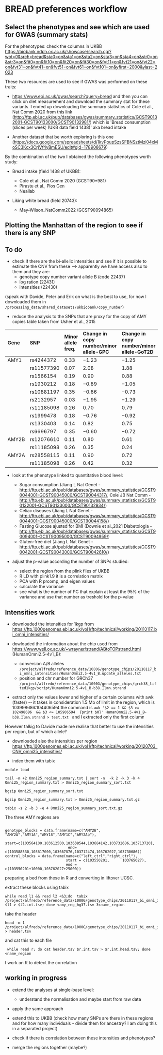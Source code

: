 # BREAD preferences workflow

## Select the phenotypes and see which are used for GWAS (summary stats)

For the phenotypes: check the columns in UKBB https://biobank.ndph.ox.ac.uk/showcase/search.cgi?wot=0&srch=bread&sta0=on&sta1=on&sta2=on&sta3=on&sta4=on&str0=on&str3=on&fit0=on&fit10=on&fit20=on&fit30=on&fvt11=on&fvt21=on&fvt22=on&fvt31=on&fvt41=on&fvt51=on&fvt61=on&fvt101=on&yfirst=2000&ylast=2023

These two resources are used to see if GWAS was performed on these traits:
- https://www.ebi.ac.uk/gwas/search?query=bread and then you can click on diet measurement and download the summary stat for these variants. I ended up downloading the summary statistics of Cole et al., Nat Comm 2020  from this link (http://ftp.ebi.ac.uk/pub/databases/gwas/summary_statistics/GCST90132001-GCST90133000/GCST90132981/) which is 'Bread consumption (slices per week) (UKB data field 1438)' aka bread intake

-  Another dataset that be worth exploring is this one (https://docs.google.com/spreadsheets/d/1kvPoupSzsSFBNSztMzl04xMoSC3Kcx3CrjVf4yBmESU/edit#gid=178908679)


By the combination of the two I obtained the following phenotypes worth study:

- Bread intake (field 1438 of UKBB):
    - Cole et al., Nat Comm 2020 (GCST90*981)
    - Pirastu et al., Plos Gen
    - Neallab

- Liking white bread (field 20743):
    - May-Wilson_NatComm2022 (GCST90094865)

## Plotting the Manhattan of the region to see if there is any SNP

## To do

- check if there are the bi-allelic intensities and see if it is possible to estimate the CNV from these --> apparently we have access also to them and they are:
    - genotype copy number variant allele B (code 22437)
    - log ration (22431)
    - intensities (22430) 

(speak with Davide, Peter and Erik on what is the best to use, for now I downloaded them in ```/processing_data/shared_datasets/ukbiobank/copy_number```)

- reduce the analysis to the SNPs that are proxy for the copy of AMY copies table taken from Usher et al., 2015 

| Gene  | SNP        | Minor allele freq. | Change in copy number/minor allele-GPC | Change in copy number/minor allele-GoT2D | r2-GPC | r2-GoT2D | pval-GPC | pval-GoT2D |
| :---- | :--------- | :----------------- | :------------------------------------- | :--------------------------------------- | :----- | :------- | :------- | :--------- |
| AMY1  | rs4244372  | 0.33               | −1.23                                  | −1.25                                    | 0.111  | 0.118    | <10−6    | <10−6      |	0.09
|       | rs11577390 | 0.07               | 2.08                                   | 1.88                                     | 0.104  | 0.089    | <10−6    | <10−6      |	0.13
|       | rs1566154  | 0.19               | 0.90                                   | 0.88                                     | 0.044  | 0.038    | <10−6    | <10−6      |	0.11
|       | rs1930212  | 0.18               | −0.89                                  | −1.05                                    | 0.041  | 0.053    | <10−6    | <10−6      |	0.74
|       | rs10881197 | 0.35               | −0.66                                  | −0.73                                    | 0.037  | 0.042    | <10−6    | <10−6      |	0.75
|       | rs2132957  | 0.03               | −1.95                                  | −1.29                                    | 0.036  | 0.022    | <10−6    | <10−6      |	0.73
|       | rs11185098 | 0.26               | 0.70                                   | 0.79                                     | 0.032  | 0.035    | <10−6    | <10−6      |	0.80
|       | rs1999478  | 0.18               | −0.76                                  | −0.92                                    | 0.030  | 0.042    | <10−5    | <10−6      |	0.53
|       | rs1330403  | 0.14               | 0.82                                   | 0.75                                     | 0.029  | 0.020    | <10−6    | <10−6      |	0.42
|       | rs6696797  | 0.35               | −0.60                                  | −0.72                                    | 0.028  | 0.041    | <10−5    | <10−6      |	0.63
| AMY2B | rs12076610 | 0.11               | 0.80                                   | 0.61                                     | 0.582  | 0.479    | <10−6    | <10−6      |	ND
|       | rs11185098 | 0.26               | 0.35                                   | 0.24                                     | 0.207  | 0.166    | <10−6    | <10−6      |	0.80
| AMY2A | rs28558115 | 0.11               | 0.90                                   | 0.72                                     | 0.398  | 0.270    | <10−6    | <10−6      |	ND
|       | rs11185098 | 0.26               | 0.42                                   | 0.32                                     | 0.154  | 0.112    | <10−6    | <10−6      |	0.80

- look at the phenotype linked to quantitative blood level:
    - Sugar consumption (Jiang L Nat Genet - http://ftp.ebi.ac.uk/pub/databases/gwas/summary_statistics/GCST90044001-GCST90045000/GCST90044317/, Cole JB Nat Comm - http://ftp.ebi.ac.uk/pub/databases/gwas/summary_statistics/GCST90132001-GCST90133000/GCST90132934/)
    - Celiac diseases (Jiang L Nat Genet - http://ftp.ebi.ac.uk/pub/databases/gwas/summary_statistics/GCST90044001-GCST90045000/GCST90044158/)
    - Fasting Glucose ajusted for BMI (Downie et al.,2021 Diabetologia - http://ftp.ebi.ac.uk/pub/databases/gwas/summary_statistics/GCST90094001-GCST90095000/GCST90094959/)
    - Gluten-free diet (Jiang L Nat Genet - http://ftp.ebi.ac.uk/pub/databases/gwas/summary_statistics/GCST90042001-GCST90043000/GCST90042610/)

- adjust the p-value according the number of SNPs studied:
    - select the region from the plink files of UKBB
    - R LD with plink1.9 it is a correlation matrix
    - PCA with R prcomp, and eigen values
    - calculate the variance 
    - see what is the number of PC that explain at least the 95% of the variance and use that number as treshold for the p-value

 ## Intensities work

- downloaded the intensities for 1kgp from https://ftp.1000genomes.ebi.ac.uk/vol1/ftp/technical/working/20110117_bi_omni_intensities/

- dowloaded the information about the chip used from https://www.well.ox.ac.uk/~wrayner/strand/ABtoTOPstrand.html (HumanOmni2.5-4v1_B):
    - conversion A/B alleles ```/project/alfredo/reference_data/1000G/genotype_chips/20110117_bi_omni_intensities/HumanOmni2.5-4v1_B.update_alleles.txt```
    - position and chr number for GRCh37 ```/project/alfredo/reference_data/1000G/genotype_chips/grch38_lifted1kgp/script/HumanOmni2.5-4v1_B-b38.Ilmn.strand```

- extract only the values lower and higher of a certain columns with awk (faster) -- it takes in consideration 1.5 Mb of limit in the region, which is 103998686:104406594 the command is ```awk '$2 == 1 && $3 >= 102498686  && $3 <= 105906594  {print $0}' HumanOmni2.5-4v1_B-b38.Ilmn.strand > test.txt ``` and I extracted only the first column

However talkig to Davide made me realise that better to use the intensities per region, but of which allele?

- downloaded also the intensities per region https://ftp.1000genomes.ebi.ac.uk/vol1/ftp/technical/working/20120703_CNV_omni25_intensities/ 

- index them with tabix 

```
module load 

tail -n +2 Omni25_region_summary.txt | sort -n  -k 2 -k 3 -k 4  Omni25_region_summary.txt > Omni25_region_summary_sort.txt 

bgzip Omni25_region_summary_sort.txt

bgzip Omni25_region_summary.txt > Omni25_region_summary.txt.gz

tabix -s 2 -b 3 -e 4 Omni25_region_summary_sort.txt.gz

```

The three AMY regions are 

```

genotype_blocks = data.frame(name=c("AMY2B", "AMY2A","AMY1A","AMY1B","AMY1C","AMY2Ap"),
                             start=c(103564100,103612500,103638544,103684142,103732686,103713720),
                             end=  c(103588530,103617000,103667876,103712474,103762027,103730686))
control_blocks = data.frame(name=c("left_ctrl","right_ctrl"),
                            start = c(103550201,      103765027),
                            end =   c(103550201+10000,103762027+25000))

```

preparing a bed from these in R and converting in liftover UCSC.

extract these blocks using tabix

```
while read l1 && read l2 <&3;do  tabix /project/alfredo/reference_data/1000G/genotype_chips/20110117_bi_omni_intensities/Omni25_region_summary_sort.txt.gz $l1 > $l2.int.tsv; done <amy_reg_hg37.tsv 3<name_region 
```

take the header

```
head -n 1 /project/alfredo/reference_data/1000G/genotype_chips/20110117_bi_omni_intensities/Omni25_region_summary.txt > header.tsv
```

and cat this to each file

```
 while read r; do cat header.tsv $r.int.tsv > $r.int.head.tsv; done <name_region 
```

I work on R to detect the correlation

## working in progress

- extend the analyses at single-base level:
    - understand the normalisation and maybe start from raw data 

- apply the same approach

- extend this to UKBB (check how many SNPs are there in these regions and for how many individuals - divide them for ancestry? I am doing this in a separated project)

- check if there is correlation between these intensities and phenotypes? 

- merge the regions together (maybe?)
